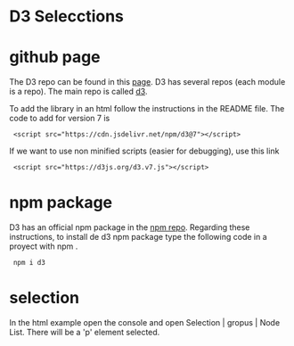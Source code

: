 # D3 Selecctions

# github page

The D3 repo can be found in this [page](https://github.com/d3). D3 has several repos (each module is a repo). The main repo is called [d3](https://github.com/d3/d3).

To add the library in an html follow the instructions in the README file. The code to add for version 7 is

     <script src="https://cdn.jsdelivr.net/npm/d3@7"></script>

If we want to use non minified scripts (easier for debugging), use this link

     <script src="https://d3js.org/d3.v7.js"></script>


# npm package

D3 has an official npm package in the [npm repo](https://www.npmjs.com/package/d3). Regarding these instructions, to install de d3 npm package type the following code in a proyect with npm .

     npm i d3

# selection

In the html example open the console and open Selection | gropus | Node List. There will be a 'p' element selected.

